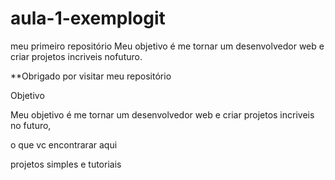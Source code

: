# aula-1-exemplogit
meu primeiro repositório
Meu objetivo é me tornar um desenvolvedor web e criar projetos incriveis nofuturo.

**Obrigado por visitar meu repositório

Objetivo

Meu objetivo é me tornar um desenvolvedor web e criar projetos incriveis no futuro,

o que vc encontrarar aqui

projetos simples e tutoriais

